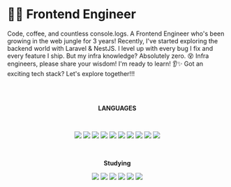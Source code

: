 
# 👩‍💻 Frontend Engineer 
Code, coffee, and countless console.logs.
A Frontend Engineer who's been growing in the web jungle for 3 years!
Recently, I've started exploring the backend world with Laravel & NestJS. 
I level up with every bug I fix and every feature I ship.
But my infra knowledge? Absolutely zero. 😵
Infra engineers, please share your wisdom! I'm ready to learn! 👂✨
Got an exciting tech stack? Let's explore together!!!

<br/>

<br/>
<p align="center">
    <b>LANGUAGES</b> 
</p>
<br />
<p align="center">
<img src="https://img.shields.io/badge/Html-E34F26?style=for-the-badge&logo=HTML5&logoColor=white"/> 
    <img src="https://img.shields.io/badge/CSS-1572B6?style=for-the-badge&logo=CSS3&logoColor=white"/> 
    <img src="https://img.shields.io/badge/JavaScript-F7DF1E?style=for-the-badge&logo=JavaScript&logoColor=white"/> 
    <img src="https://img.shields.io/badge/Typescript-3178C6?style=for-the-badge&logo=Typescript&logoColor=white">
    <img src="https://img.shields.io/badge/React-61DAFB?style=for-the-badge&logo=React&logoColor=white"/> 
     <img src="https://img.shields.io/badge/Vue.js-35495E?style=for-the-badge&logo=vuedotjs&logoColor=4FC08D" />
     <img src="https://img.shields.io/badge/Next.JS-000000?style=for-the-badge&logo=Next.JS&logoColor=white">
    <img src="https://img.shields.io/badge/JAVA-007396?style=for-the-badge&logo=JAVA&logoColor=white"/>  
    <img src="https://img.shields.io/badge/MYSQL-4479A1?style=for-the-badge&logo=MySQL&logoColor=white"/>
    <img src="https://shields.io/badge/-PHP-3776AB?style=for-the-badge&logo=php" />
 </p>   
 <br/>
  <p align="center">
    <b>Studying</b> 
 </p>
 <p align="center">
     <img src="https://img.shields.io/badge/React-61DAFB?style=for-the-badge&logo=React&logoColor=white"/>
     <img src="https://img.shields.io/badge/Typescript-3178C6?style=for-the-badge&logo=Typescript&logoColor=white">
     <img src="https://img.shields.io/badge/Next.JS-000000?style=for-the-badge&logo=Next.JS&logoColor=white">
     <img src="https://img.shields.io/badge/-NestJs-ea2845?style=for-the-badge&logo=nestjs&logoColor=white" >
     <img src="https://img.shields.io/badge/Laravel-v10-FF2D20?style=for-the-badge&logo=laravel&logoColor=white" />
     <img src="https://img.shields.io/badge/ReactNative-222222?style=for-the-badge&logo=React&logoColor=" />
</p>
 <br/>
</p>
    

